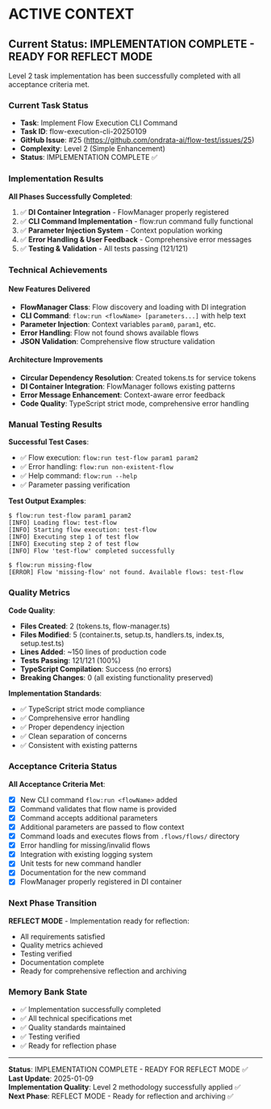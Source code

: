 # ACTIVE CONTEXT

## Current Status: IMPLEMENTATION COMPLETE - READY FOR REFLECT MODE

Level 2 task implementation has been successfully completed with all acceptance criteria met.

### Current Task Status

- **Task**: Implement Flow Execution CLI Command
- **Task ID**: flow-execution-cli-20250109
- **GitHub Issue**: #25 (https://github.com/ondrata-ai/flow-test/issues/25)
- **Complexity**: Level 2 (Simple Enhancement)
- **Status**: IMPLEMENTATION COMPLETE ✅

### Implementation Results

**All Phases Successfully Completed**:

1. ✅ **DI Container Integration** - FlowManager properly registered
2. ✅ **CLI Command Implementation** - flow:run command fully functional
3. ✅ **Parameter Injection System** - Context population working
4. ✅ **Error Handling & User Feedback** - Comprehensive error messages
5. ✅ **Testing & Validation** - All tests passing (121/121)

### Technical Achievements

#### New Features Delivered

- **FlowManager Class**: Flow discovery and loading with DI integration
- **CLI Command**: `flow:run <flowName> [parameters...]` with help text
- **Parameter Injection**: Context variables `param0`, `param1`, etc.
- **Error Handling**: Flow not found shows available flows
- **JSON Validation**: Comprehensive flow structure validation

#### Architecture Improvements

- **Circular Dependency Resolution**: Created tokens.ts for service tokens
- **DI Container Integration**: FlowManager follows existing patterns
- **Error Message Enhancement**: Context-aware error feedback
- **Code Quality**: TypeScript strict mode, comprehensive error handling

### Manual Testing Results

**Successful Test Cases**:

- ✅ Flow execution: `flow:run test-flow param1 param2`
- ✅ Error handling: `flow:run non-existent-flow`
- ✅ Help command: `flow:run --help`
- ✅ Parameter passing verification

**Test Output Examples**:

```
$ flow:run test-flow param1 param2
[INFO] Loading flow: test-flow
[INFO] Starting flow execution: test-flow
[INFO] Executing step 1 of test flow
[INFO] Executing step 2 of test flow
[INFO] Flow 'test-flow' completed successfully

$ flow:run missing-flow
[ERROR] Flow 'missing-flow' not found. Available flows: test-flow
```

### Quality Metrics

**Code Quality**:

- **Files Created**: 2 (tokens.ts, flow-manager.ts)
- **Files Modified**: 5 (container.ts, setup.ts, handlers.ts, index.ts, setup.test.ts)
- **Lines Added**: ~150 lines of production code
- **Tests Passing**: 121/121 (100%)
- **TypeScript Compilation**: Success (no errors)
- **Breaking Changes**: 0 (all existing functionality preserved)

**Implementation Standards**:

- ✅ TypeScript strict mode compliance
- ✅ Comprehensive error handling
- ✅ Proper dependency injection
- ✅ Clean separation of concerns
- ✅ Consistent with existing patterns

### Acceptance Criteria Status

**All Acceptance Criteria Met**:

- [x] New CLI command `flow:run <flowName>` added
- [x] Command validates that flow name is provided
- [x] Command accepts additional parameters
- [x] Additional parameters are passed to flow context
- [x] Command loads and executes flows from `.flows/flows/` directory
- [x] Error handling for missing/invalid flows
- [x] Integration with existing logging system
- [x] Unit tests for new command handler
- [x] Documentation for the new command
- [x] FlowManager properly registered in DI container

### Next Phase Transition

**REFLECT MODE** - Implementation ready for reflection:

- All requirements satisfied
- Quality metrics achieved
- Testing verified
- Documentation complete
- Ready for comprehensive reflection and archiving

### Memory Bank State

- ✅ Implementation successfully completed
- ✅ All technical specifications met
- ✅ Quality standards maintained
- ✅ Testing verified
- ✅ Ready for reflection phase

---

**Status**: IMPLEMENTATION COMPLETE - READY FOR REFLECT MODE ✅  
**Last Update**: 2025-01-09  
**Implementation Quality**: Level 2 methodology successfully applied ✅  
**Next Phase**: REFLECT MODE - Ready for reflection and archiving ✅
